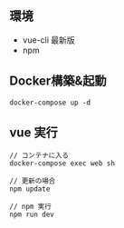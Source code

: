 ## 環境
- vue-cli 最新版
- npm
## Docker構築&起動
```
docker-compose up -d
```

## vue 実行
```
// コンテナに入る
docker-compose exec web sh

// 更新の場合
npm update

// npm 実行
npm run dev
```
